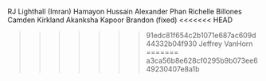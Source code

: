 
RJ Lighthall
(Imran) Hamayon Hussain
Alexander Phan
Richelle Billones
Camden Kirkland
Akanksha Kapoor
Brandon (fixed)
<<<<<<< HEAD
>>>>>>> 91edc81f654c2b1071e687ac609d44332b04f930
Jeffrey VanHorn
=======
>>>>>>> a3ca56b8e628cf0295b9b073ee649230407e8a1b
